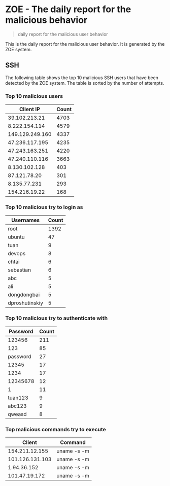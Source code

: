 # ZOE - The daily report for the malicious behavior

> daily report for the malicious user behavior

This is the daily report for the malicious user behavior. It is generated by the ZOE system.

## SSH

The following table shows the top 10 malicious SSH users that have been detected by the ZOE
system. The table is sorted by the number of attempts.

### Top 10 malicious users

| Client IP | Count    |
|-----------|----------|
| 39.102.213.21 | 4703 |
| 8.222.154.114 | 4579 |
| 149.129.249.160 | 4337 |
| 47.236.117.195 | 4235 |
| 47.243.163.251 | 4220 |
| 47.240.110.116 | 3663 |
| 8.130.102.128 | 403 |
| 87.121.78.20 | 301 |
| 8.135.77.231 | 293 |
| 154.216.19.22 | 168 |

### Top 10 malicious try to login as

| Usernames | Count    |
|-----------|----------|
| root | 1392 |
| ubuntu | 47 |
| tuan | 9 |
| devops | 8 |
| chtai | 6 |
| sebastian | 6 |
| abc | 5 |
| ali | 5 |
| dongdongbai | 5 |
| dproshutinskiy | 5 |

### Top 10 malicious try to authenticate with

| Password | Count    |
|-----------|----------|
| 123456 | 211 |
| 123 | 85 |
| password | 27 |
| 12345 | 17 |
| 1234 | 17 |
| 12345678 | 12 |
| 1 | 11 |
| tuan123 | 9 |
| abc123 | 9 |
| qweasd | 8 |

### Top malicious commands try to execute

| Client | Command |
|--------|---------|
| 154.211.12.155 | uname -s -m |
| 101.126.131.103 | uname -s -m |
| 1.94.36.152 | uname -s -m |
| 101.47.19.172 | uname -s -m |
